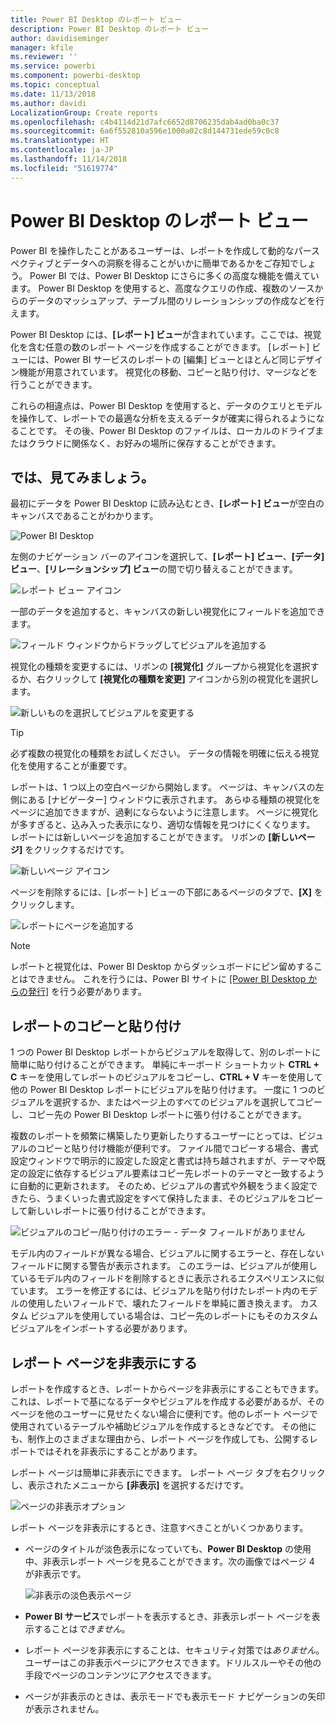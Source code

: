 ```yaml
---
title: Power BI Desktop のレポート ビュー
description: Power BI Desktop のレポート ビュー
author: davidiseminger
manager: kfile
ms.reviewer: ''
ms.service: powerbi
ms.component: powerbi-desktop
ms.topic: conceptual
ms.date: 11/13/2018
ms.author: davidi
LocalizationGroup: Create reports
ms.openlocfilehash: c4b4114d21d7afc6652d8706235dab4ad0ba0c37
ms.sourcegitcommit: 6a6f552810a596e1000a02c8d144731ede59c0c8
ms.translationtype: HT
ms.contentlocale: ja-JP
ms.lasthandoff: 11/14/2018
ms.locfileid: "51619774"
---
```

# <a name="report-view-in-power-bi-desktop"></a>Power BI Desktop のレポート ビュー
Power BI を操作したことがあるユーザーは、レポートを作成して動的なパースペクティブとデータへの洞察を得ることがいかに簡単であるかをご存知でしょう。 Power BI では、Power BI Desktop にさらに多くの高度な機能を備えています。 Power BI Desktop を使用すると、高度なクエリの作成、複数のソースからのデータのマッシュアップ、テーブル間のリレーションシップの作成などを行えます。

Power BI Desktop には、**[レポート] ビュー**が含まれています。ここでは、視覚化を含む任意の数のレポート ページを作成することができます。 [レポート] ビューには、Power BI サービスのレポートの [編集] ビューとほとんど同じデザイン機能が用意されています。 視覚化の移動、コピーと貼り付け、マージなどを行うことができます。

これらの相違点は、Power BI Desktop を使用すると、データのクエリとモデルを操作して、レポートでの最適な分析を支えるデータが確実に得られるようになることです。 その後、Power BI Desktop のファイルは、ローカルのドライブまたはクラウドに関係なく、お好みの場所に保存することができます。

## <a name="lets-take-a-look"></a>では、見てみましょう。
最初にデータを Power BI Desktop に読み込むとき、**[レポート] ビュー**が空白のキャンバスであることがわかります。

![Power BI Desktop](media/desktop-report-view/pbi_reportviewinpbidesigner_reportview.png)

左側のナビゲーション バーのアイコンを選択して、**[レポート] ビュー**、**[データ] ビュー**、**[リレーションシップ] ビュー**の間で切り替えることができます。

![レポート ビュー アイコン](media/desktop-report-view/pbi_reportviewinpbidesigner_changeview.png)

一部のデータを追加すると、キャンバスの新しい視覚化にフィールドを追加できます。

![フィールド ウィンドウからドラッグしてビジュアルを追加する](media/desktop-report-view/pbid_reportview_addvis.gif)

視覚化の種類を変更するには、リボンの **[視覚化]** グループから視覚化を選択するか、右クリックして **[視覚化の種類を変更]** アイコンから別の視覚化を選択します。

![新しいものを選択してビジュアルを変更する](media/desktop-report-view/pbid_reportview_changevis.gif)

> [!TIP]
> 必ず複数の視覚化の種類をお試しください。 データの情報を明確に伝える視覚化を使用することが重要です。

レポートは、1 つ以上の空白ページから開始します。 ページは、キャンバスの左側にある [ナビゲーター] ウィンドウに表示されます。 あらゆる種類の視覚化をページに追加できますが、過剰にならないように注意します。 ページに視覚化が多すぎると、込み入った表示になり、適切な情報を見つけにくくなります。 レポートには新しいページを追加することができます。 リボンの **[新しいページ]** をクリックするだけです。

![新しいページ アイコン](media/desktop-report-view/pbidesignerreportviewnewpage.png)

ページを削除するには、[レポート] ビューの下部にあるページのタブで、**[X]** をクリックします。

![レポートにページを追加する](media/desktop-report-view/pbi_reportviewinpbidesigner_deletepage.png)

> [!NOTE]
> レポートと視覚化は、Power BI Desktop からダッシュボードにピン留めすることはできません。 これを行うには、Power BI サイトに [[Power BI Desktop からの発行]](desktop-upload-desktop-files.md) を行う必要があります。

## <a name="copy-and-paste-between-reports"></a>レポートのコピーと貼り付け

1 つの Power BI Desktop レポートからビジュアルを取得して、別のレポートに簡単に貼り付けることができます。 単純にキーボード ショートカット **CTRL + C** キーを使用してレポートのビジュアルをコピーし、**CTRL + V** キーを使用して他の Power BI Desktop レポートにビジュアルを貼り付けます。 一度に 1 つのビジュアルを選択するか、またはページ上のすべてのビジュアルを選択してコピーし、コピー先の Power BI Desktop レポートに張り付けることができます。 

複数のレポートを頻繁に構築したり更新したりするユーザーにとっては、ビジュアルのコピーと貼り付け機能が便利です。 ファイル間でコピーする場合、書式設定ウィンドウで明示的に設定した設定と書式は持ち越されますが、テーマや既定の設定に依存するビジュアル要素はコピー先レポートのテーマと一致するように自動的に更新されます。 そのため、ビジュアルの書式や外観をうまく設定できたら、うまくいった書式設定をすべて保持したまま、そのビジュアルをコピーして新しいレポートに張り付けることができます。

![ビジュアルのコピー/貼り付けのエラー - データ フィールドがありません](media/desktop-report-view/report-view_05.png)

モデル内のフィールドが異なる場合、ビジュアルに関するエラーと、存在しないフィールドに関する警告が表示されます。 このエラーは、ビジュアルが使用しているモデル内のフィールドを削除するときに表示されるエクスペリエンスに似ています。 エラーを修正するには、ビジュアルを貼り付けたレポート内のモデルの使用したいフィールドで、壊れたフィールドを単純に置き換えます。 カスタム ビジュアルを使用している場合は、コピー先のレポートにもそのカスタム ビジュアルをインポートする必要があります。




## <a name="hide-report-pages"></a>レポート ページを非表示にする

レポートを作成するとき、レポートからページを非表示にすることもできます。 これは、レポートで基になるデータやビジュアルを作成する必要があるが、そのページを他のユーザーに見せたくない場合に便利です。他のレポート ページで使用されているテーブルや補助ビジュアルを作成するときなどです。 その他にも、制作上のさまざまな理由から、レポート ページを作成しても、公開するレポートではそれを非表示にすることがあります。 

レポート ページは簡単に非表示にできます。 レポート ページ タブを右クリックし、表示されたメニューから **[非表示]** を選択するだけです。

![ページの非表示オプション](media/desktop-report-view/report-view_05.png)

レポート ページを非表示にするとき、注意すべきことがいくつかあります。

* ページのタイトルが淡色表示になっていても、**Power BI Desktop** の使用中、非表示レポート ページを見ることができます。次の画像ではページ 4 が非表示です。

    ![非表示の淡色表示ページ](media/desktop-report-view/report-view_06.png)

* **Power BI サービス**でレポートを表示するとき、非表示レポート ページを表示することは*できません*。

* レポート ページを非表示にすることは、セキュリティ対策では*ありません*。 ユーザーはこの非表示ページにアクセスできます。ドリルスルーやその他の手段でページのコンテンツにアクセスできます。

* ページが非表示のときは、表示モードでも表示モード ナビゲーションの矢印が表示されません。


